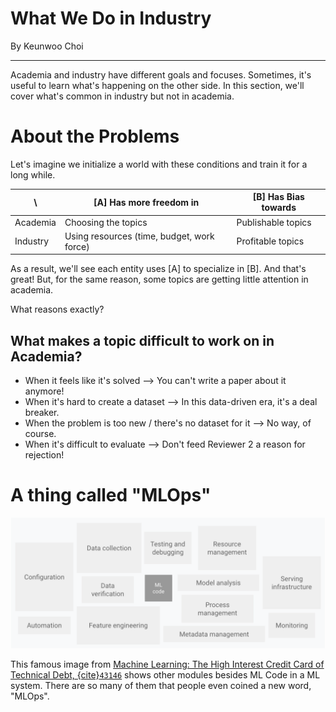 # What We Do in Industry

By Keunwoo Choi

---

Academia and industry have different goals and focuses. Sometimes, it's useful to learn what's happening on the other
side. In this section, we'll cover what's common in industry but not in academia.   


# About the Problems 

Let's imagine we initialize a world with these conditions and train it for a long while.  
 
|     \     | [A] Has more freedom in | [B] Has Bias towards   |
| --------- | ------------------- | ------------------ |
| Academia  | Choosing the topics | Publishable topics |
| Industry  |  Using resources (time, budget, work force) | Profitable topics  |

As a result, we'll see each entity uses [A] to specialize in [B]. 
And that's great! But, for the same reason, some topics are getting little attention in academia.

What reasons exactly?

## What makes a topic difficult to work on in Academia?

- When it feels like it's solved --> You can't write a paper about it anymore!
- When it's hard to create a dataset --> In this data-driven era, it's a deal breaker.
- When the problem is too new / there's no dataset for it --> No way, of course.
- When it's difficult to evaluate --> Don't feed Reviewer 2 a reason for rejection!  

# A thing called "MLOps"

![](_img_mlops-continuous-delivery-and-automation-pipelines-in-machine-learning-1-elements-of-ml.png)

This famous image from [Machine Learning: The High Interest Credit Card of Technical Debt, {cite}`43146`](https://research.google/pubs/pub43146/)
shows other modules besides ML Code in a ML system. There are so many of them that people even coined a new word, "MLOps".
